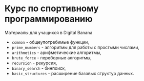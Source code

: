 # Курс по спортивному программированию

Материалы для учащихся в Digital Banana

* `common` - общеупотребимые функции,
* `prime_numbers` - алгоритмы для работы с простыми числами,
* `arithmetics` - арифметические алгоритмы,
* `brute_force` - переборные алгоритмы,
* `recursion` - рекурсия,
* `binary_search` - бинпоиск,
* `basic_structures` - расширение базовых структур данных.
